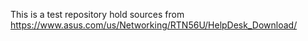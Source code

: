 This is a test repository hold sources from https://www.asus.com/us/Networking/RTN56U/HelpDesk_Download/
